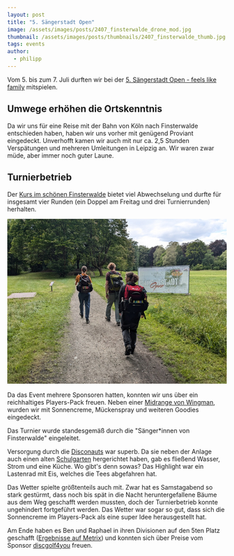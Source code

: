 ```yaml
---
layout: post
title: "5. Sängerstadt Open"
image: /assets/images/posts/2407_finsterwalde_drone_mod.jpg
thumbnail: /assets/images/posts/thumbnails/2407_finsterwalde_thumb.jpg
tags: events
author:
  - philipp
---
```


Vom 5. bis zum 7. Juli durften wir bei der [5. Sängerstadt Open - feels like family](https://discgonauts.de/saengerstadt-open-2024-ein-rueckblick/) mitspielen.

## Umwege erhöhen die Ortskenntnis

Da wir uns für eine Reise mit der Bahn von Köln nach Finsterwalde entschieden haben, haben wir uns vorher mit genügend Proviant eingedeckt.
Unverhofft kamen wir auch mit nur ca. 2,5 Stunden Verspätungen und mehreren Umleitungen in Leipzig an.
Wir waren zwar müde, aber immer noch guter Laune.


## Turnierbetrieb

Der [Kurs im schönen Finsterwalde](https://udisc.com/courses/buergerheide-finsterwalde-9bO6) bietet viel Abwechselung und durfte für insgesamt vier Runden (ein Doppel am Freitag und drei Turnierrunden) herhalten.

![Angekommen](/assets/images/posts/2407_finsterwalde_arrival_mod.jpg)

Da das Event mehrere Sponsoren hatten, konnten wir uns über ein reichhaltiges Players-Pack freuen.
Neben einer [Midrange von Wingman](https://www.wingmandiscs.com/en/havran), wurden wir mit Sonnencreme, Mückenspray und weiteren Goodies eingedeckt.

Das Turnier wurde standesgemäß durch die "Sänger*innen von Finsterwalde" eingeleitet.

Versorgung durch die [Disconauts](https://discgonauts.de/) war superb.
Da sie neben der Anlage auch einen alten [Schulgarten](https://de.wikipedia.org/wiki/Schulgarten) hergerichtet haben, gab es fließend Wasser, Strom und eine Küche. Wo gibt's denn sowas?
Das Highlight war ein Lastenrad mit Eis, welches die Tees abgefahren hat.

Das Wetter spielte größtenteils auch mit. Zwar hat es Samstagabend so stark gestürmt, dass noch bis spät in die Nacht heruntergefallene Bäume aus dem Weg geschafft werden mussten, doch der Turnierbetrieb konnte ungehindert fortgeführt werden.
Das Wetter war sogar so gut, dass sich die Sonnencreme im Players-Pack als eine super Idee herausgestellt hat.

Am Ende haben es Ben und Raphael in ihren Divisionen auf den 5ten Platz geschafft ([Ergebnisse auf Metrix](https://discgolfmetrix.com/2825113)) und konnten sich über Preise vom Sponsor [discgolf4you](https://discgolf4you.com) freuen.